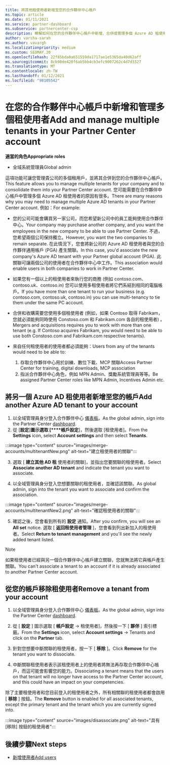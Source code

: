 ```yaml
---
title: 將其他租使用者新增至您的合作夥伴中心帳戶
ms.topic: article
ms.date: 01/11/2021
ms.service: partner-dashboard
ms.subservice: partnercenter-csp
description: 瞭解如何在您的合作夥伴中心帳戶中新增、合併或管理多個 Azure AD 租使用者。 深入瞭解您可能會想要進行的一些原因。
author: varsha-sarah
ms.author: vavargh
ms.localizationpriority: medium
ms.custom: SEOMAY.20
ms.openlocfilehash: 22f85bda0a651559da1717ae1e5365da40d62aff
ms.sourcegitcommit: 8cb98de420f6ab5bb4cb3efc9007262c4d7d3327
ms.translationtype: MT
ms.contentlocale: zh-TW
ms.lasthandoff: 01/12/2021
ms.locfileid: "98105542"
---
```

# <a name="add-and-manage-multiple-tenants-in-your-partner-center-account"></a><span data-ttu-id="2e1a8-104">在您的合作夥伴中心帳戶中新增和管理多個租使用者</span><span class="sxs-lookup"><span data-stu-id="2e1a8-104">Add and manage multiple tenants in your Partner Center account</span></span>


<span data-ttu-id="2e1a8-105">**適當的角色**</span><span class="sxs-lookup"><span data-stu-id="2e1a8-105">**Appropriate roles**</span></span>

- <span data-ttu-id="2e1a8-106">全域系統管理員</span><span class="sxs-lookup"><span data-stu-id="2e1a8-106">Global admin</span></span>

<span data-ttu-id="2e1a8-107">這項功能可讓您管理貴公司的多個租用戶，並將其合併到您的合作夥伴中心帳戶。</span><span class="sxs-lookup"><span data-stu-id="2e1a8-107">This feature allows you to manage multiple tenants for your company and to consolidate them into your Partner Center account.</span></span> <span data-ttu-id="2e1a8-108">您可能需要在合作夥伴中心帳戶中管理多個 Azure AD 租使用者的原因有很多。</span><span class="sxs-lookup"><span data-stu-id="2e1a8-108">There are many reasons why you may need to manage multiple Azure AD tenants in your Partner Center account.</span></span> <span data-ttu-id="2e1a8-109">例如：</span><span class="sxs-lookup"><span data-stu-id="2e1a8-109">For example:</span></span>

- <span data-ttu-id="2e1a8-110">您的公司可能會購買另一家公司，而您希望新公司中的員工能夠使用合作夥伴中心。</span><span class="sxs-lookup"><span data-stu-id="2e1a8-110">Your company may purchase another company, and you want the employees in the new company to be able to use Partner Center.</span></span> <span data-ttu-id="2e1a8-111">不過，您希望兩個公司保持獨立。</span><span class="sxs-lookup"><span data-stu-id="2e1a8-111">However, you want the two companies to remain separate.</span></span> <span data-ttu-id="2e1a8-112">在此情況下，您會將新公司的 Azure AD 租使用者與您的合作夥伴通用帳戶 (PGA) 產生關聯。</span><span class="sxs-lookup"><span data-stu-id="2e1a8-112">In this case, you'd associate the new company's Azure AD tenant with your Partner global account (PGA).</span></span> <span data-ttu-id="2e1a8-113">此關聯可讓兩個公司的使用者在合作夥伴中心中工作。</span><span class="sxs-lookup"><span data-stu-id="2e1a8-113">This association would enable users in both companies to work in Partner Center.</span></span>

- <span data-ttu-id="2e1a8-114">如果您有一個以上的租使用者來執行您的商務 (例如 contoso.com、contoso.uk、contoso.in) 您可以使用多租使用者將它們系結到相同的電腦帳戶。</span><span class="sxs-lookup"><span data-stu-id="2e1a8-114">If you have more than one tenant to run your business (e.g. contoso.com, contoso.uk, contoso.in) you can use multi-tenancy to tie them under the same PC account.</span></span>

- <span data-ttu-id="2e1a8-115">合併和收購需要您使用多個租使用者 (例如，如果 Contoso 取得 Fabrikam，您就必須能夠同時使用 Constoso.com 和 Fabrikam.com 各自的租使用者) 。</span><span class="sxs-lookup"><span data-stu-id="2e1a8-115">Mergers and acquisitions requires you to work with more than one tenant (e.g. If Contoso acquires Fabrikam, you would need to be able to use both Constoso.com and Fabrikam.com respective tenants).</span></span>

- <span data-ttu-id="2e1a8-116">來自任何租使用者的使用者都必須能夠：</span><span class="sxs-lookup"><span data-stu-id="2e1a8-116">Users from any of the tenants would need to be able to:</span></span>
    1.  <span data-ttu-id="2e1a8-117">存取合作夥伴中心用於訓練、數位下載、MCP 關聯</span><span class="sxs-lookup"><span data-stu-id="2e1a8-117">Access Partner Center for training, digital downloads, MCP association</span></span>
    2.  <span data-ttu-id="2e1a8-118">指派合作夥伴中心角色，例如 MPN Admin、獎勵系統管理員等等。</span><span class="sxs-lookup"><span data-stu-id="2e1a8-118">Be assigned Partner Center roles like MPN Admin, Incentives Admin etc.</span></span>


## <a name="add-another-azure-ad-tenant-to-your-account"></a><span data-ttu-id="2e1a8-119">將另一個 Azure AD 租使用者新增至您的帳戶</span><span class="sxs-lookup"><span data-stu-id="2e1a8-119">Add another Azure AD tenant to your account</span></span>

1. <span data-ttu-id="2e1a8-120">以全域管理員身分登入合作夥伴中心 [儀表板](https://partner.microsoft.com/dashboard)。</span><span class="sxs-lookup"><span data-stu-id="2e1a8-120">As the global admin, sign into the Partner Center [dashboard](https://partner.microsoft.com/dashboard).</span></span>
1. <span data-ttu-id="2e1a8-121">從 [**設定**]**圖示選取 [\*\*\*\*帳戶設定**]，然後選取 [租使用者]。</span><span class="sxs-lookup"><span data-stu-id="2e1a8-121">From the **Settings** icon, select **Account settings** and then select **Tenants**.</span></span>
 
:::image type="content" source="images/merge-accounts/multitenantNew.png" alt-text="建立租使用者的關聯"::: 

3. <span data-ttu-id="2e1a8-123">選取 [ **建立其他 AD 租** 使用者的關聯]，並指出您要關聯的租使用者。</span><span class="sxs-lookup"><span data-stu-id="2e1a8-123">Select **Associate another AD tenant** and indicate the tenant you want to associate.</span></span>

1. <span data-ttu-id="2e1a8-124">以全域管理員身分登入您想要關聯的租使用者，並確認該關聯。</span><span class="sxs-lookup"><span data-stu-id="2e1a8-124">As global admin, sign into the tenant you want to associate and confirm the association.</span></span> 

:::image type="content" source="images/merge-accounts/multitenantNew2.png" alt-text="確認租使用者的關聯"::: 

5. <span data-ttu-id="2e1a8-126">確認之後，您會看到所有的 **設定** 通知。</span><span class="sxs-lookup"><span data-stu-id="2e1a8-126">After you confirm, you will see an **All set** notice.</span></span>  <span data-ttu-id="2e1a8-127">選取 [ **返回租使用者管理** ]，您會看到列出新加入的租使用者。</span><span class="sxs-lookup"><span data-stu-id="2e1a8-127">Select **Return to tenant management** and you'll see the newly added tenant listed.</span></span> 
 

>[!NOTE]
><span data-ttu-id="2e1a8-128">如果租使用者已經與另一個合作夥伴中心帳戶建立關聯，您就無法將它與帳戶產生關聯。</span><span class="sxs-lookup"><span data-stu-id="2e1a8-128">You can't associate a tenant to an account if it is already associated to another Partner Center account.</span></span>


## <a name="remove-a-tenant-from-your-account"></a><span data-ttu-id="2e1a8-129">從您的帳戶移除租使用者</span><span class="sxs-lookup"><span data-stu-id="2e1a8-129">Remove a tenant from your account</span></span>
 
1. <span data-ttu-id="2e1a8-130">以全域管理員身分登入合作夥伴中心 [儀表板](https://partner.microsoft.com/dashboard)。</span><span class="sxs-lookup"><span data-stu-id="2e1a8-130">As the global admin, sign into the Partner Center [dashboard](https://partner.microsoft.com/dashboard).</span></span>

1. <span data-ttu-id="2e1a8-131">從 [ **設定** ] 圖示選取 [ **帳戶設定** -> 租使用者]，然後按一下 [ **夥伴** ] 索引標籤。</span><span class="sxs-lookup"><span data-stu-id="2e1a8-131">From the **Settings** icon, select **Account settings** -> Tenants and click on the **Partner** tab.</span></span>
 
3. <span data-ttu-id="2e1a8-132">針對您想要中斷關聯的租使用者，按一下 [ **移除** ]。</span><span class="sxs-lookup"><span data-stu-id="2e1a8-132">Click **Remove** for the tenant you want to dissociate.</span></span>

4. <span data-ttu-id="2e1a8-133">中斷關聯租使用者表示該租使用者上的使用者將無法再存取合作夥伴中心帳戶，而這可能會影響您的能力。</span><span class="sxs-lookup"><span data-stu-id="2e1a8-133">Dissociating a tenant means that the users on that tenant will no longer have access to the Partner Center account, and this could have an impact on your competencies.</span></span> 

<span data-ttu-id="2e1a8-134">除了主要租使用者和您目前登入的租使用者之外，所有相關聯的租使用者都會啟用 [ **移除** ] 按鈕。</span><span class="sxs-lookup"><span data-stu-id="2e1a8-134">The **Remove** button is enabled for all associated tenants, except the primary tenant and the tenant which you are currently signed into.</span></span>

:::image type="content" source="images/disassociate.png" alt-text="具有 [移除] 按鈕的租使用者":::
 

## <a name="next-steps"></a><span data-ttu-id="2e1a8-136">後續步驟</span><span class="sxs-lookup"><span data-stu-id="2e1a8-136">Next steps</span></span>

- [<span data-ttu-id="2e1a8-137">新增使用者</span><span class="sxs-lookup"><span data-stu-id="2e1a8-137">Add users</span></span>](create-user-accounts-and-set-permissions.md)






